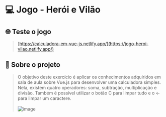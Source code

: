 # 💻 Jogo - Herói e Vilão

## 🌐 Teste o jogo
> [https://calculadora-em-vue-js.netlify.app/](https://jogo-heroi-vilao.netlify.app/)

## 📜 Sobre o projeto 
> O objetivo deste exercício é aplicar os conhecimentos adquiridos em sala de aula sobre Vue.js para desenvolver uma calculadora simples. Nela, existem quatro operadores: soma, subtração, multiplicação e divisão. Também é possível utilizar o botão C para limpar tudo e o <- para limpar um  caractere. <br /><br />
> ![image](https://github.com/luizfelipesoarees/Calculadora/assets/141787273/cf7994bc-2673-496a-ab2c-524298adf4e2)

